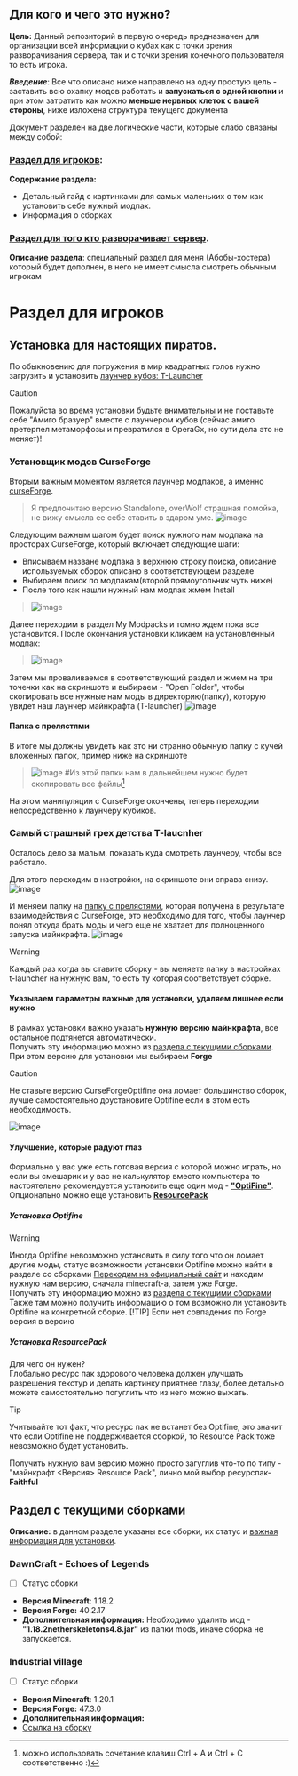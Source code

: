## Для кого и чего это нужно?
**Цель:** Данный репозиторий в первую очередь предназначен для организации всей информации о кубах как с точки зрения разворачивания сервера, так и с точки зрения конечного пользователя то есть игрока.

**_Введение_**: Все что описано ниже направлено на одну простую цель - заставить всю охапку модов работать и **запускаться с одной кнопки** и при этом затратить как можно **меньше нервных клеток с вашей стороны**, ниже изложена структура текущего документа 

Документ разделен на две логические части, которые слабо связаны между собой:
### [Раздел для игроков](#раздел-для-игроков):

**Содержание раздела:**  
  - Детальный гайд с картинками для самых маленьких о том как установить себе нужный модпак.
  - Информация о сборках
### [Раздел для того кто разворачивает сервер](#раздел-для-того-кто-разворачивает-сервер).

**Описание раздела**: специальный раздел для меня (Абобы-хостера) который будет дополнен, в него не имеет смысла смотреть обычным игрокам

# Раздел для игроков
## Установка для настоящих пиратов.
По обыкновению для погружения в мир квадратных голов нужно загрузить и установить [лаунчер кубов: T-Launcher](https://tlauncher.org/)
>[!CAUTION]
>Пожалуйста во время установки будьте внимательны и не поставьте себе "Амиго бразуер" вместе с лаунчером кубов (сейчас амиго претерпел метаморфозы и превратился в OperaGx, но сути дела это не меняет)!
### Установщик модов CurseForge
Вторым важным моментом является лаунчер модпаков, а именно [curseForge](https://www.curseforge.com/download/app).
> Я предпочитаю версию Standalone, overWolf страшная помойка, не вижу смысла ее себе ставить в здаром уме.
> ![image](https://github.com/user-attachments/assets/e99a8787-583c-40d8-891a-67e8043b8831)

Следующим важным шагом будет поиск нужного нам модпака на просторах CurseForge, который включает следующие шаги:
- Вписываем назване модпака в верхнюю строку поиска, описание используемых сборок описано в соответствующем разделе
- Выбираем поиск по модпакам(второй прямоугольник чуть ниже)
- После того как нашли нужный нам модпак жмем Install
>   ![image](https://github.com/user-attachments/assets/de552864-a8d0-4621-b6d0-c90927c1d87d)

Далее переходим в раздел My Modpacks и томно ждем пока все установится. После окончания установки кликаем на установленный модпак:
> ![image](https://github.com/user-attachments/assets/c007b94a-ead3-4bb1-a44b-7d4ac219cc01)

Затем мы проваливаемся в соответствующий раздел и жмем на три точечки как на скриншоте и выбираем - "Open Folder", чтобы скопировать все нужные нам моды в директорию(папку), которую увидет наш лаунчер майнкрафта (T-launcher)
![image](https://github.com/user-attachments/assets/1d19ca41-a6b5-4985-9927-3451bd6e2ab4)
#### Папка с прелястями
В итоге мы должны увидеть как это ни странно обычную папку с кучей вложенных папок, пример ниже на скриншоте
> ![image](https://github.com/user-attachments/assets/6d3cef42-df4b-49e1-8b92-b2f84b337b42)
#Из этой папки нам в дальнейшем нужно будет скопировать все файлы[^1]
[^1]: можно использовать сочетание клавиш Ctrl + A и Ctrl + C соответственно :)

На этом манипуляции с CurseForge окончены, теперь переходим непосредственно к лаунчеру кубиков.

### Самый страшный грех детства T-laucnher
Осталось дело за малым, показать куда смотреть лаунчеру, чтобы все работало. 

Для этого переходим в настройки, на скриншоте они справа снизу.
![image](https://github.com/user-attachments/assets/b054eb3e-a9ec-493c-afc1-972a702f09e6)

И меняем папку на [папку с прелястями](#папка-с-прелястями), которая получена в результате взаимодействия с CurseForge, это необходимо для того, чтобы лаунчер понял откуда брать моды и чего еще не хватает для полноценного запуска майнкрафта.
![image](https://github.com/user-attachments/assets/20a44cdd-6435-4a5a-bce0-2bedd4e061cc)
>[!WARNING]
> Каждый раз когда вы ставите сборку - вы меняете папку в настройках t-launcher на нужную вам, то есть ту которая соответствует сборке.

#### Указываем параметры важные для установки, удаляем лишнее если нужно
В рамках установки важно указать **нужную версию майнкрафта**, все остальное подтянется автоматически.  
Получить эту информацию можно из [раздела с текущими сборками](url).  
При этом версию для установки мы выбираем **Forge**  

>[!CAUTION]
>Не ставьте версию CurseForgeOptifine она ломает большинство сборок, лучше самостоятельно доустановите Optifine если в этом есть необходимость.

![image](https://github.com/user-attachments/assets/45f2ea52-758d-4372-bf90-26f396166cb9)

#### Улучшение, которые радуют глаз
Формально у вас уже есть готовая версия с которой можно играть, но если вы смешарик и у вас не калькулятор вместо компьютера то настоятельно рекомендуется установить еще один мод - [**"OptiFine"**](#установка-optifine). \
Опционально можно еще установить [**ResourcePack**](#установка-resourcepack)
##### Установка Optifine
>[!WARNING]
>Иногда Optifine невозможно установить в силу того что он ломает другие моды, статус возможности установки Optifine можно найти в разделе со сборками
[Переходим на официальный сайт](https://optifine.net/downloads) и находим нужную нам версию, сначала minecraft-а, затем уже Forge. \
Получить эту информацию можно из [раздела с текущими сборками](url)  
Также там можно получить информацию о том возможно ли установить Optifine на конкретной сборке.
>[!TIP]
>Если нет совпадения по Forge версия в версию
##### Установка ResourcePack
Для чего он нужен?  
Глобально ресурс пак здорового человека должен улучшать разрешения текстур и делать картинку приятнее глазу, более детально можете самостоятельно погуглить что из него можно выжать.

>[!TIP]
>Учитывайте тот факт, что ресурс пак не встанет без Optifine, это значит что если Optifine не поддерживается сборкой, то Resource Pack тоже невозможно будет установить.
>
>Получить нужную вам версию можно просто загуглив что-то по типу - "майнкрафт <Версия> Resource Pack", лично мой выбор ресурспак- **Faithful**

## Раздел с текущими сборками
**Описание:** в данном разделе указаны все сборки, их статус и [важная информация для установки](#укзываем-параметры-важные-для-установки).

### DawnCraft - Echoes of Legends
- [ ] Статус сборки
- **Версия Minecraft**: 1.18.2
- **Версия Forge:** 40.2.17
- **Дополнительная информация:** Необходимо удалить мод - **"1.18.2netherskeletons4.8.jar"** из папки mods, иначе сборка не запускается.
### Industrial village
- [ ] Статус сборки
- **Версия Minecraft**: 1.20.1
- **Версия Forge:** 47.3.0
- **Дополнительная информация:**
- [Ссылка на сборку](https://www.curseforge.com/minecraft/modpacks/industrial-village/files/5897194)
